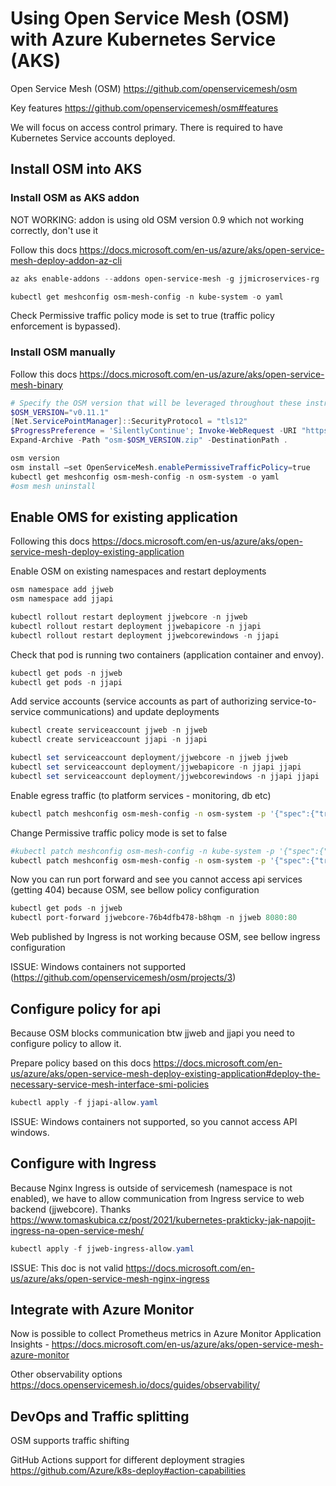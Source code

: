 # Using Open Service Mesh (OSM) with Azure Kubernetes Service (AKS)

Open Service Mesh (OSM) https://github.com/openservicemesh/osm

Key features https://github.com/openservicemesh/osm#features

We will focus on access control primary. There is required to have Kubernetes Service accounts deployed.

## Install OSM into AKS

### Install OSM as AKS addon

NOT WORKING: addon is using old OSM version 0.9 which not working correctly, don't use it

Follow this docs https://docs.microsoft.com/en-us/azure/aks/open-service-mesh-deploy-addon-az-cli

```powershell
az aks enable-addons --addons open-service-mesh -g jjmicroservices-rg  -n jjaks

kubectl get meshconfig osm-mesh-config -n kube-system -o yaml
```

Check Permissive traffic policy mode is set to true (traffic policy enforcement is bypassed).

### Install OSM manually

Follow this docs https://docs.microsoft.com/en-us/azure/aks/open-service-mesh-binary

```powershell
# Specify the OSM version that will be leveraged throughout these instructions
$OSM_VERSION="v0.11.1"
[Net.ServicePointManager]::SecurityProtocol = "tls12"
$ProgressPreference = 'SilentlyContinue'; Invoke-WebRequest -URI "https://github.com/openservicemesh/osm/releases/download/$OSM_VERSION/osm-$OSM_VERSION-windows-amd64.zip" -OutFile "osm-$OSM_VERSION.zip"
Expand-Archive -Path "osm-$OSM_VERSION.zip" -DestinationPath .

osm version
osm install –set OpenServiceMesh.enablePermissiveTrafficPolicy=true
kubectl get meshconfig osm-mesh-config -n osm-system -o yaml
#osm mesh uninstall
```

## Enable OMS for existing application

Following this docs https://docs.microsoft.com/en-us/azure/aks/open-service-mesh-deploy-existing-application

Enable OSM on existing namespaces and restart deployments

```powershell
osm namespace add jjweb
osm namespace add jjapi

kubectl rollout restart deployment jjwebcore -n jjweb
kubectl rollout restart deployment jjwebapicore -n jjapi
kubectl rollout restart deployment jjwebcorewindows -n jjapi
```

Check that pod is running two containers (application container and envoy).

```powershell
kubectl get pods -n jjweb
kubectl get pods -n jjapi
```

Add service accounts (service accounts as part of authorizing service-to-service communications) and update deployments

```powershell
kubectl create serviceaccount jjweb -n jjweb
kubectl create serviceaccount jjapi -n jjapi

kubectl set serviceaccount deployment/jjwebcore -n jjweb jjweb
kubectl set serviceaccount deployment/jjwebapicore -n jjapi jjapi
kubectl set serviceaccount deployment/jjwebcorewindows -n jjapi jjapi
```

Enable egress traffic (to platform services - monitoring, db etc)

```bash
kubectl patch meshconfig osm-mesh-config -n osm-system -p '{"spec":{"traffic":{"enableEgress":true}}}' --type=merge
```

Change Permissive traffic policy mode is set to false

```bash
#kubectl patch meshconfig osm-mesh-config -n kube-system -p '{"spec":{"traffic":{"enablePermissiveTrafficPolicyMode":false}}}' --type=merge
kubectl patch meshconfig osm-mesh-config -n osm-system -p '{"spec":{"traffic":{"enablePermissiveTrafficPolicyMode":false}}}' --type=merge
```

Now you can run port forward and see you cannot access api services (getting 404) because OSM, see bellow policy configuration

```powershell
kubectl get pods -n jjweb
kubectl port-forward jjwebcore-76b4dfb478-b8hqm -n jjweb 8080:80
```

Web published by Ingress is not working because OSM, see bellow ingress configuration

ISSUE: Windows containers not supported (https://github.com/openservicemesh/osm/projects/3)

## Configure policy for api

Because OSM blocks communication btw jjweb and jjapi you need to configure policy to allow it.

Prepare policy based on this docs https://docs.microsoft.com/en-us/azure/aks/open-service-mesh-deploy-existing-application#deploy-the-necessary-service-mesh-interface-smi-policies 

```powershell
kubectl apply -f jjapi-allow.yaml
```

ISSUE: Windows containers not supported, so you cannot access API windows.

## Configure with Ingress

Because Nginx Ingress is outside of servicemesh (namespace is not enabled), we have to allow communication from Ingress service to web backend (jjwebcore). Thanks https://www.tomaskubica.cz/post/2021/kubernetes-prakticky-jak-napojit-ingress-na-open-service-mesh/

```powershell
kubectl apply -f jjweb-ingress-allow.yaml
```

ISSUE: This doc is not valid https://docs.microsoft.com/en-us/azure/aks/open-service-mesh-nginx-ingress

## Integrate with Azure Monitor

Now is possible to collect Prometheus metrics in Azure Monitor Application Insights - https://docs.microsoft.com/en-us/azure/aks/open-service-mesh-azure-monitor

Other observability options https://docs.openservicemesh.io/docs/guides/observability/

## DevOps and Traffic splitting

OSM supports traffic shifting

GitHub Actions support for different deployment stragies https://github.com/Azure/k8s-deploy#action-capabilities